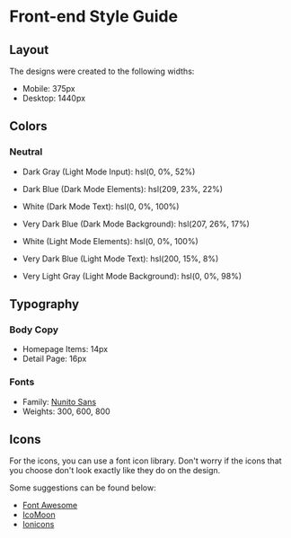 # Front-end Style Guide

## Layout

The designs were created to the following widths:

- Mobile: 375px
- Desktop: 1440px

## Colors

### Neutral
- Dark Gray (Light Mode Input): hsl(0, 0%, 52%)

- Dark Blue (Dark Mode Elements): hsl(209, 23%, 22%)
- White (Dark Mode Text): hsl(0, 0%, 100%)
- Very Dark Blue (Dark Mode Background): hsl(207, 26%, 17%)

- White (Light Mode Elements): hsl(0, 0%, 100%)
- Very Dark Blue (Light Mode Text): hsl(200, 15%, 8%)
- Very Light Gray (Light Mode Background): hsl(0, 0%, 98%)

## Typography

### Body Copy

- Homepage Items: 14px
- Detail Page: 16px 

### Fonts

- Family: [Nunito Sans](https://fonts.google.com/specimen/Nunito+Sans)
- Weights: 300, 600, 800

## Icons

For the icons, you can use a font icon library. Don't worry if the icons that you choose don't look exactly like they do on the design.

Some suggestions can be found below:

- [Font Awesome](https://fontawesome.com)
- [IcoMoon](https://icomoon.io)
- [Ionicons](https://ionicons.com)